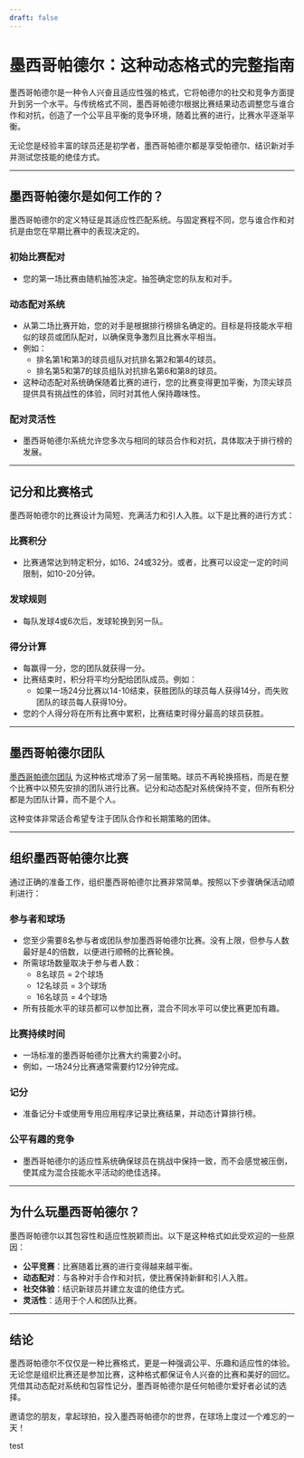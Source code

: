 ```yaml
---
draft: false
---
```


# 墨西哥帕德尔：这种动态格式的完整指南

墨西哥帕德尔是一种令人兴奋且适应性强的格式，它将帕德尔的社交和竞争方面提升到另一个水平。与传统格式不同，墨西哥帕德尔根据比赛结果动态调整您与谁合作和对抗，创造了一个公平且平衡的竞争环境，随着比赛的进行，比赛水平逐渐平衡。

无论您是经验丰富的球员还是初学者，墨西哥帕德尔都是享受帕德尔、结识新对手并测试您技能的绝佳方式。

---

## **墨西哥帕德尔是如何工作的？**

墨西哥帕德尔的定义特征是其适应性匹配系统。与固定赛程不同，您与谁合作和对抗是由您在早期比赛中的表现决定的。

### **初始比赛配对**
- 您的第一场比赛由随机抽签决定。抽签确定您的队友和对手。

### **动态配对系统**
- 从第二场比赛开始，您的对手是根据排行榜排名确定的。目标是将技能水平相似的球员或团队配对，以确保竞争激烈且比赛水平相当。
- 例如：
  - 排名第1和第3的球员组队对抗排名第2和第4的球员。
  - 排名第5和第7的球员组队对抗排名第6和第8的球员。
- 这种动态配对系统确保随着比赛的进行，您的比赛变得更加平衡，为顶尖球员提供具有挑战性的体验，同时对其他人保持趣味性。

### **配对灵活性**
- 墨西哥帕德尔系统允许您多次与相同的球员合作和对抗，具体取决于排行榜的发展。

---

## **记分和比赛格式**

墨西哥帕德尔的比赛设计为简短、充满活力和引人入胜。以下是比赛的进行方式：

### **比赛积分**
- 比赛通常达到特定积分，如16、24或32分。或者，比赛可以设定一定的时间限制，如10-20分钟。

### **发球规则**
- 每队发球4或6次后，发球轮换到另一队。

### **得分计算**
- 每赢得一分，您的团队就获得一分。
- 比赛结束时，积分将平均分配给团队成员。例如：
  - 如果一场24分比赛以14-10结束，获胜团队的球员每人获得14分，而失败团队的球员每人获得10分。
- 您的个人得分将在所有比赛中累积，比赛结束时得分最高的球员获胜。

---

## **墨西哥帕德尔团队**

[墨西哥帕德尔团队](/zh/team-mexicano) 为这种格式增添了另一层策略。球员不再轮换搭档，而是在整个比赛中以预先安排的团队进行比赛。记分和动态配对系统保持不变，但所有积分都是为团队计算，而不是个人。

这种变体非常适合希望专注于团队合作和长期策略的团体。

---

## **组织墨西哥帕德尔比赛**

通过正确的准备工作，组织墨西哥帕德尔比赛非常简单。按照以下步骤确保活动顺利进行：

### **参与者和球场**
- 您至少需要8名参与者或团队参加墨西哥帕德尔比赛。没有上限，但参与人数最好是4的倍数，以便进行顺畅的比赛轮换。
- 所需球场数量取决于参与者人数：
  - 8名球员 = 2个球场
  - 12名球员 = 3个球场
  - 16名球员 = 4个球场
- 所有技能水平的球员都可以参加比赛，混合不同水平可以使比赛更加有趣。

### **比赛持续时间**
- 一场标准的墨西哥帕德尔比赛大约需要2小时。
- 例如，一场24分比赛通常需要约12分钟完成。

### **记分**
- 准备记分卡或使用专用应用程序记录比赛结果，并动态计算排行榜。

### **公平有趣的竞争**
- 墨西哥帕德尔的适应性系统确保球员在挑战中保持一致，而不会感觉被压倒，使其成为混合技能水平活动的绝佳选择。

---

## **为什么玩墨西哥帕德尔？**

墨西哥帕德尔以其包容性和适应性脱颖而出。以下是这种格式如此受欢迎的一些原因：
- **公平竞赛**：比赛随着比赛的进行变得越来越平衡。
- **动态配对**：与各种对手合作和对抗，使比赛保持新鲜和引人入胜。
- **社交体验**：结识新球员并建立友谊的绝佳方式。
- **灵活性**：适用于个人和团队比赛。

---

## **结论**

墨西哥帕德尔不仅仅是一种比赛格式，更是一种强调公平、乐趣和适应性的体验。无论您是组织比赛还是参加比赛，这种格式都保证令人兴奋的比赛和美好的回忆。凭借其动态配对系统和包容性记分，墨西哥帕德尔是任何帕德尔爱好者必试的选择。

邀请您的朋友，拿起球拍，投入墨西哥帕德尔的世界，在球场上度过一个难忘的一天！

test